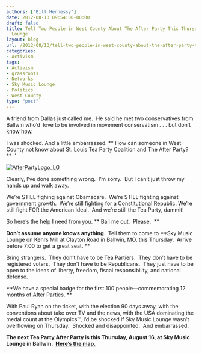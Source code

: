 ```yaml
---
authors: ["Bill Hennessy"]
date: 2012-08-13 09:54:00+00:00
draft: false
title: Tell Two People in West County About The After Party This Thursday at Sky Music
  Lounge
layout: blog
url: /2012/08/13/tell-two-people-in-west-county-about-the-after-party-this-thursday-at-sky-music-lounge/
categories:
- Activism
tags:
- Activism
- grassroots
- Networks
- Sky Music Lounge
- Politics
- West County
type: "post"
---
```


A friend from Dallas just called me.  He said he met two conservatives from Ballwin who’d  love to be involved in movement conservatism . . . but don’t know how.

I was shocked. And a little embarrassed. ** How can someone in West County not know about St. Louis Tea Party Coalition and The After Party?**  '

[![AfterPartyLogo_LG](https://ludicrite.files.wordpress.com/2012/08/afterpartylogo_lg_thumb.png)
](https://ludicrite.files.wordpress.com/2012/08/afterpartylogo_lg.png)

Clearly, I’ve done something wrong.  I’m sorry.  But I can’t just throw my hands up and walk away.

We’re STILL fighing against Obamacare.  We’re STILL fighting against government growth.  We’re still fighting for a Constitutional Republic. We’re still fight FOR the American Ideal.  And we’re still the Tea Party, dammit!

So here’s the help I need from you. ** Bail me out.  Please.  **

**Don’t assume anyone knows anything**.  Tell them to come to **Sky Music Lounge on Kehrs Mill at Clayton Road in Ballwin, MO, this Thursday.  Arrive before 7:00 to get a great seat. **

Bring strangers.  They don’t have to be Tea Partiers.  They don’t have to be registered voters.  They don’t have to be Republicans.  They just have to be open to the ideas of liberty, freedom, fiscal responsibility, and national defense.

**We have a special badge for the first 100 people—commemorating 12 months of After Parties. **

With Paul Ryan on the ticket, with the election 90 days away, with the conventions about take over TV and the news, with the USA dominating the medal count at the Olympics™, I’d be shocked if Sky Music Lounge wasn’t overflowing on Thursday.  Shocked and disappointed.  And embarrassed.

**The next Tea Party After Party is this Thursday, August 16, at Sky Music Lounge in Ballwin.  [Here’s the map.](https://maps.google.com/maps?q=sky+music+lounge&hl=en&ll=38.607515,-90.565045&spn=0.008786,0.021136&fb=1&gl=us&hq=sky+music+lounge&cid=0,0,14725699772350072745&t=m&z=16&iwloc=A)**
